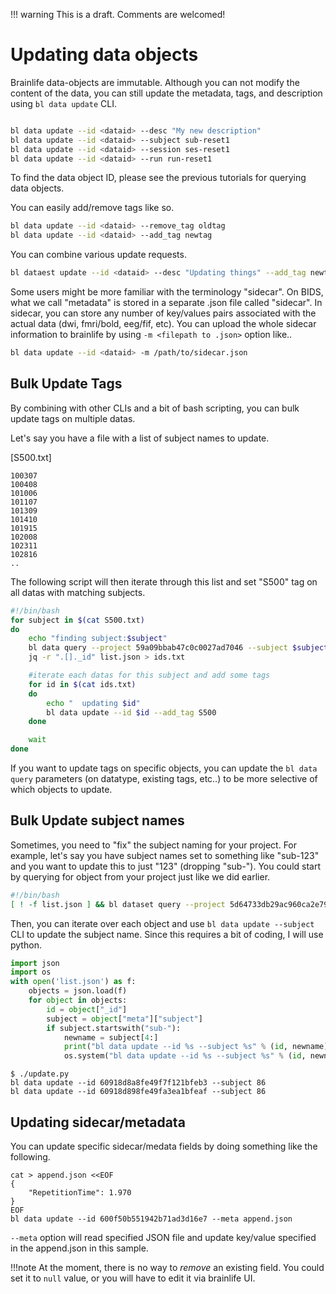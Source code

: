 !!! warning
    This is a draft. Comments are welcomed!

# Updating data objects

Brainlife data-objects are immutable. Although you can not modify the content of the data, you can still update the metadata, tags, and description using `bl data update` CLI.

```bash

bl data update --id <dataid> --desc "My new description"
bl data update --id <dataid> --subject sub-reset1
bl data update --id <dataid> --session ses-reset1
bl data update --id <dataid> --run run-reset1

```

To find the data object ID, please see the previous tutorials for querying data objects.

You can easily add/remove tags like so.

```bash
bl data update --id <dataid> --remove_tag oldtag
bl data update --id <dataid> --add_tag newtag
```

You can combine various update requests.

```bash
bl dataest update --id <dataid> --desc "Updating things" --add_tag newtag --subject sub-123
```

Some users might be more familiar with the terminology "sidecar". On BIDS, what we call "metadata" is stored in a separate .json file called "sidecar". In sidecar, you can store any number of key/values pairs associated with the actual data (dwi, fmri/bold, eeg/fif, etc). You can upload the whole sidecar information to brainlife by using `-m <filepath to .json>` option like..

```bash
bl data update --id <dataid> -m /path/to/sidecar.json
```


## Bulk Update Tags

By combining with other CLIs and a bit of bash scripting, you can bulk update tags on multiple datas. 

Let's say you have a file with a list of subject names to update.

[S500.txt]

```
100307
100408
101006
101107
101309
101410
101915
102008
102311
102816
..
```

The following script will then iterate through this list and set "S500" tag on all datas with matching subjects.

```bash
#!/bin/bash
for subject in $(cat S500.txt)
do
    echo "finding subject:$subject"
    bl data query --project 59a09bbab47c0c0027ad7046 --subject $subject --json > list.json
    jq -r ".[]._id" list.json > ids.txt

    #iterate each datas for this subject and add some tags
    for id in $(cat ids.txt)
    do
        echo "  updating $id"
        bl data update --id $id --add_tag S500
    done

    wait
done

```

If you want to update tags on specific objects, you can update the `bl data query` parameters (on datatype, existing tags, etc..) to be more selective of which objects to update.

## Bulk Update subject names

Sometimes, you need to "fix" the subject naming for your project. For example, let's say you have subject names set to something like "sub-123" and you want to update this to just "123" (dropping "sub-"). You could start by querying for object from your project just like we did earlier.

```bash
#!/bin/bash
[ ! -f list.json ] && bl dataset query --project 5d64733db29ac960ca2e797f --limit 1000 --json > list.json
```

Then, you can iterate over each object and use `bl data update --subject` CLI to update the subject name. Since this requires a bit of coding, I will use python.

```python
import json
import os
with open('list.json') as f:
    objects = json.load(f)
    for object in objects:
        id = object["_id"]
        subject = object["meta"]["subject"]
        if subject.startswith("sub-"):
            newname = subject[4:]
            print("bl data update --id %s --subject %s" % (id, newname))
            os.system("bl data update --id %s --subject %s" % (id, newname))
```

```
$ ./update.py
bl data update --id 60918d8a8fe49f7f121bfeb3 --subject 86
bl data update --id 60918d898fe49fa3ea1bfeaf --subject 86
```

## Updating sidecar/metadata

You can update specific sidecar/medata fields by doing something like the following.

```
cat > append.json <<EOF
{
    "RepetitionTime": 1.970
}
EOF
bl data update --id 600f50b551942b71ad3d16e7 --meta append.json
```

`--meta` option will read specified JSON file and update key/value specified in the append.json in this sample. 

!!!note 
    At the moment, there is no way to *remove* an existing field. You could set it to `null` value, or you will have to edit it via brainlife UI.


